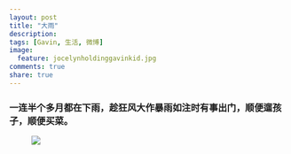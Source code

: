 ```yaml
---
layout: post
title: "大雨"
description: 
tags: [Gavin, 生活, 微博]
image:
  feature: jocelynholdinggavinkid.jpg
comments: true
share: true
---
```


### 一连半个多月都在下雨，趁狂风大作暴雨如注时有事出门，顺便遛孩子，顺便买菜。 ###

<figure>
  <a href="{{ site.url }}/images/2014-05-24-gavin.jpg">
  <img src="{{ site.url }}/images/2014-05-24-gavin.jpg">
  </a>
</figure>
